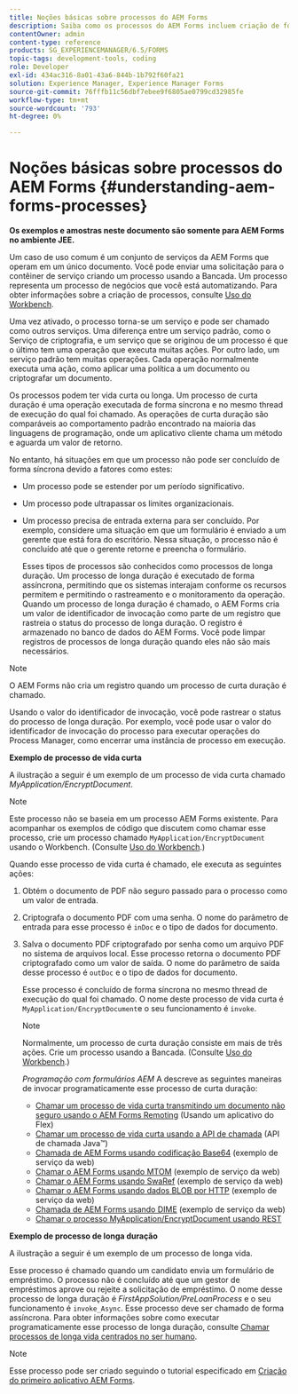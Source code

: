 ```yaml
---
title: Noções básicas sobre processos do AEM Forms
description: Saiba como os processos do AEM Forms incluem criação de formulários, envio, manipulação de dados, validação, integração, automação de fluxo de trabalho e gerenciamento de saídas.
contentOwner: admin
content-type: reference
products: SG_EXPERIENCEMANAGER/6.5/FORMS
topic-tags: development-tools, coding
role: Developer
exl-id: 434ac316-8a01-43a6-844b-1b792f60fa21
solution: Experience Manager, Experience Manager Forms
source-git-commit: 76fffb11c56dbf7ebee9f6805ae0799cd32985fe
workflow-type: tm+mt
source-wordcount: '793'
ht-degree: 0%

---
```


# Noções básicas sobre processos do AEM Forms {#understanding-aem-forms-processes}

**Os exemplos e amostras neste documento são somente para AEM Forms no ambiente JEE.**

Um caso de uso comum é um conjunto de serviços da AEM Forms que operam em um único documento. Você pode enviar uma solicitação para o contêiner de serviço criando um processo usando a Bancada. Um processo representa um processo de negócios que você está automatizando. Para obter informações sobre a criação de processos, consulte [Uso do Workbench](https://www.adobe.com/go/learn_aemforms_workbench_63).

Uma vez ativado, o processo torna-se um serviço e pode ser chamado como outros serviços. Uma diferença entre um serviço padrão, como o Serviço de criptografia, e um serviço que se originou de um processo é que o último tem uma operação que executa muitas ações. Por outro lado, um serviço padrão tem muitas operações. Cada operação normalmente executa uma ação, como aplicar uma política a um documento ou criptografar um documento.

Os processos podem ter vida curta ou longa. Um processo de curta duração é uma operação executada de forma síncrona e no mesmo thread de execução do qual foi chamado. As operações de curta duração são comparáveis ao comportamento padrão encontrado na maioria das linguagens de programação, onde um aplicativo cliente chama um método e aguarda um valor de retorno.

No entanto, há situações em que um processo não pode ser concluído de forma síncrona devido a fatores como estes:

* Um processo pode se estender por um período significativo.
* Um processo pode ultrapassar os limites organizacionais.
* Um processo precisa de entrada externa para ser concluído. Por exemplo, considere uma situação em que um formulário é enviado a um gerente que está fora do escritório. Nessa situação, o processo não é concluído até que o gerente retorne e preencha o formulário.

  Esses tipos de processos são conhecidos como processos de longa duração. Um processo de longa duração é executado de forma assíncrona, permitindo que os sistemas interajam conforme os recursos permitem e permitindo o rastreamento e o monitoramento da operação. Quando um processo de longa duração é chamado, o AEM Forms cria um valor de identificador de invocação como parte de um registro que rastreia o status do processo de longa duração. O registro é armazenado no banco de dados do AEM Forms. Você pode limpar registros de processos de longa duração quando eles não são mais necessários.

>[!NOTE]
>
>O AEM Forms não cria um registro quando um processo de curta duração é chamado.

Usando o valor do identificador de invocação, você pode rastrear o status do processo de longa duração. Por exemplo, você pode usar o valor do identificador de invocação do processo para executar operações do Process Manager, como encerrar uma instância de processo em execução.

**Exemplo de processo de vida curta**

A ilustração a seguir é um exemplo de um processo de vida curta chamado *MyApplication/EncryptDocument*.

>[!NOTE]
>
>Este processo não se baseia em um processo AEM Forms existente. Para acompanhar os exemplos de código que discutem como chamar esse processo, crie um processo chamado `MyApplication/EncryptDocument` usando o Workbench. (Consulte [Uso do Workbench](https://www.adobe.com/go/learn_aemforms_workbench_63).)

Quando esse processo de vida curta é chamado, ele executa as seguintes ações:

1. Obtém o documento de PDF não seguro passado para o processo como um valor de entrada.
1. Criptografa o documento PDF com uma senha. O nome do parâmetro de entrada para esse processo é `inDoc` e o tipo de dados for documento.
1. Salva o documento PDF criptografado por senha como um arquivo PDF no sistema de arquivos local. Esse processo retorna o documento PDF criptografado como um valor de saída. O nome do parâmetro de saída desse processo é `outDoc` e o tipo de dados for documento.

   Esse processo é concluído de forma síncrona no mesmo thread de execução do qual foi chamado. O nome deste processo de vida curta é `MyApplication/EncryptDocument`e o seu funcionamento é `invoke`.

   >[!NOTE]
   >
   >Normalmente, um processo de curta duração consiste em mais de três ações. Crie um processo usando a Bancada. (Consulte [Uso do Workbench](https://www.adobe.com/go/learn_aemforms_workbench_63).)

   *Programação com formulários AEM* A descreve as seguintes maneiras de invocar programaticamente esse processo de curta duração:

   * [Chamar um processo de vida curta transmitindo um documento não seguro usando o AEM Forms Remoting](/help/forms/developing/invoking-aem-forms-using-remoting.md#invoking-a-short-lived-process-by-passing-an-unsecure-document-using-remoting) (Usando um aplicativo do Flex)
   * [Chamar um processo de vida curta usando a API de chamada](/help/forms/developing/invoking-aem-forms-using-java.md#invoking-a-short-lived-process-using-the-invocation-api) (API de chamada Java™)
   * [Chamada de AEM Forms usando codificação Base64](/help/forms/developing/invoking-aem-forms-using-web.md#invoking-aem-forms-using-base64-encoding) (exemplo de serviço da web)
   * [Chamar o AEM Forms usando MTOM](/help/forms/developing/invoking-aem-forms-using-web.md#invoking-aem-forms-using-mtom) (exemplo de serviço da web)
   * [Chamar o AEM Forms usando SwaRef](/help/forms/developing/invoking-aem-forms-using-web.md#invoking-aem-forms-using-swaref) (exemplo de serviço da web)
   * [Chamar o AEM Forms usando dados BLOB por HTTP](/help/forms/developing/invoking-aem-forms-using-web.md#invoking-aem-forms-using-blob-data-over-http) (exemplo de serviço da web)
   * [Chamada de AEM Forms usando DIME](/help/forms/developing/invoking-aem-forms-using-web.md#invoking-aem-forms-using-dime) (exemplo de serviço da web)
   * [Chamar o processo MyApplication/EncryptDocument usando REST](/help/forms/developing/invoking-aem-forms-using-rest.md)

**Exemplo de processo de longa duração**

A ilustração a seguir é um exemplo de um processo de longa vida.

Esse processo é chamado quando um candidato envia um formulário de empréstimo. O processo não é concluído até que um gestor de empréstimos aprove ou rejeite a solicitação de empréstimo. O nome desse processo de longa duração é *FirstAppSolution/PreLoanProcess* e o seu funcionamento é `invoke_Async`. Esse processo deve ser chamado de forma assíncrona. Para obter informações sobre como executar programaticamente esse processo de longa duração, consulte [Chamar processos de longa vida centrados no ser humano](/help/forms/developing/invoking-human-centric-long-lived.md#invoking-human-centric-long-lived-processes).

>[!NOTE]
>
>Esse processo pode ser criado seguindo o tutorial especificado em [Criação do primeiro aplicativo AEM Forms](https://www.adobe.com/go/learn_aemforms_firstapp_ds_63).
